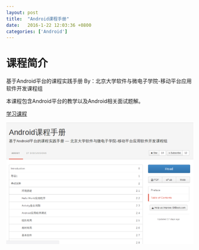 ```yaml
---
layout: post
title:  "Android课程手册"
date:   2016-1-22 12:03:36 +0800
categories: ['Android']
---
```


# 课程简介
基于Android平台的课程实践手册 By：北京大学软件与微电子学院-移动平台应用软件开发课程组

本课程包含Android平台的教学以及Android相关面试题解。

[学习课程](https://mobile100.gitbooks.io/android/content/)

[![Android课程手册](/images/2016-01-22/Android课程手册.png)](https://mobile100.gitbooks.io/android/content/)
